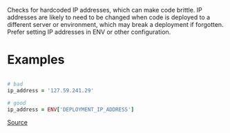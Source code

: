 
Checks for hardcoded IP addresses, which can make code
brittle. IP addresses are likely to need to be changed when code
is deployed to a different server or environment, which may break
a deployment if forgotten. Prefer setting IP addresses in ENV or
other configuration.

# Examples

```ruby

# bad
ip_address = '127.59.241.29'

# good
ip_address = ENV['DEPLOYMENT_IP_ADDRESS']
```

[Source](http://www.rubydoc.info/gems/rubocop/RuboCop/Cop/Style/IpAddresses)